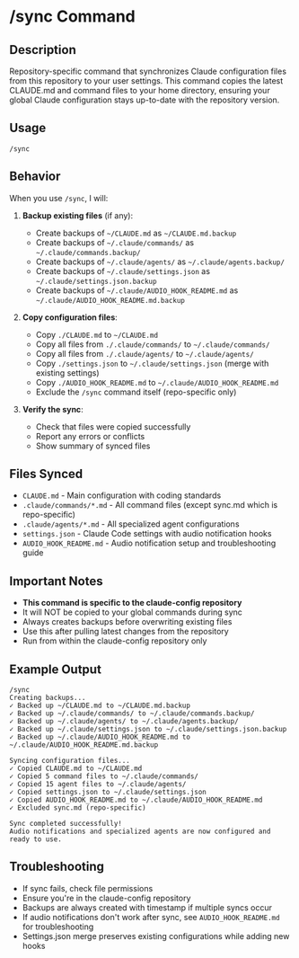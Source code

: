 # /sync Command

## Description
Repository-specific command that synchronizes Claude configuration files from this repository to your user settings. This command copies the latest CLAUDE.md and command files to your home directory, ensuring your global Claude configuration stays up-to-date with the repository version.

## Usage
```
/sync
```

## Behavior
When you use `/sync`, I will:

1. **Backup existing files** (if any):
   - Create backups of `~/CLAUDE.md` as `~/CLAUDE.md.backup`
   - Create backups of `~/.claude/commands/` as `~/.claude/commands.backup/`
   - Create backups of `~/.claude/agents/` as `~/.claude/agents.backup/`
   - Create backups of `~/.claude/settings.json` as `~/.claude/settings.json.backup`
   - Create backups of `~/.claude/AUDIO_HOOK_README.md` as `~/.claude/AUDIO_HOOK_README.md.backup`

2. **Copy configuration files**:
   - Copy `./CLAUDE.md` to `~/CLAUDE.md`
   - Copy all files from `./.claude/commands/` to `~/.claude/commands/`
   - Copy all files from `./.claude/agents/` to `~/.claude/agents/`
   - Copy `./settings.json` to `~/.claude/settings.json` (merge with existing settings)
   - Copy `./AUDIO_HOOK_README.md` to `~/.claude/AUDIO_HOOK_README.md`
   - Exclude the `/sync` command itself (repo-specific only)

3. **Verify the sync**:
   - Check that files were copied successfully
   - Report any errors or conflicts
   - Show summary of synced files

## Files Synced
- `CLAUDE.md` - Main configuration with coding standards
- `.claude/commands/*.md` - All command files (except sync.md which is repo-specific)
- `.claude/agents/*.md` - All specialized agent configurations
- `settings.json` - Claude Code settings with audio notification hooks
- `AUDIO_HOOK_README.md` - Audio notification setup and troubleshooting guide

## Important Notes
- **This command is specific to the claude-config repository**
- It will NOT be copied to your global commands during sync
- Always creates backups before overwriting existing files
- Use this after pulling latest changes from the repository
- Run from within the claude-config repository only

## Example Output
```
/sync
Creating backups...
✓ Backed up ~/CLAUDE.md to ~/CLAUDE.md.backup
✓ Backed up ~/.claude/commands/ to ~/.claude/commands.backup/
✓ Backed up ~/.claude/agents/ to ~/.claude/agents.backup/
✓ Backed up ~/.claude/settings.json to ~/.claude/settings.json.backup
✓ Backed up ~/.claude/AUDIO_HOOK_README.md to ~/.claude/AUDIO_HOOK_README.md.backup

Syncing configuration files...
✓ Copied CLAUDE.md to ~/CLAUDE.md
✓ Copied 5 command files to ~/.claude/commands/
✓ Copied 15 agent files to ~/.claude/agents/
✓ Copied settings.json to ~/.claude/settings.json
✓ Copied AUDIO_HOOK_README.md to ~/.claude/AUDIO_HOOK_README.md
✓ Excluded sync.md (repo-specific)

Sync completed successfully!
Audio notifications and specialized agents are now configured and ready to use.
```

## Troubleshooting
- If sync fails, check file permissions
- Ensure you're in the claude-config repository
- Backups are always created with timestamp if multiple syncs occur
- If audio notifications don't work after sync, see `AUDIO_HOOK_README.md` for troubleshooting
- Settings.json merge preserves existing configurations while adding new hooks